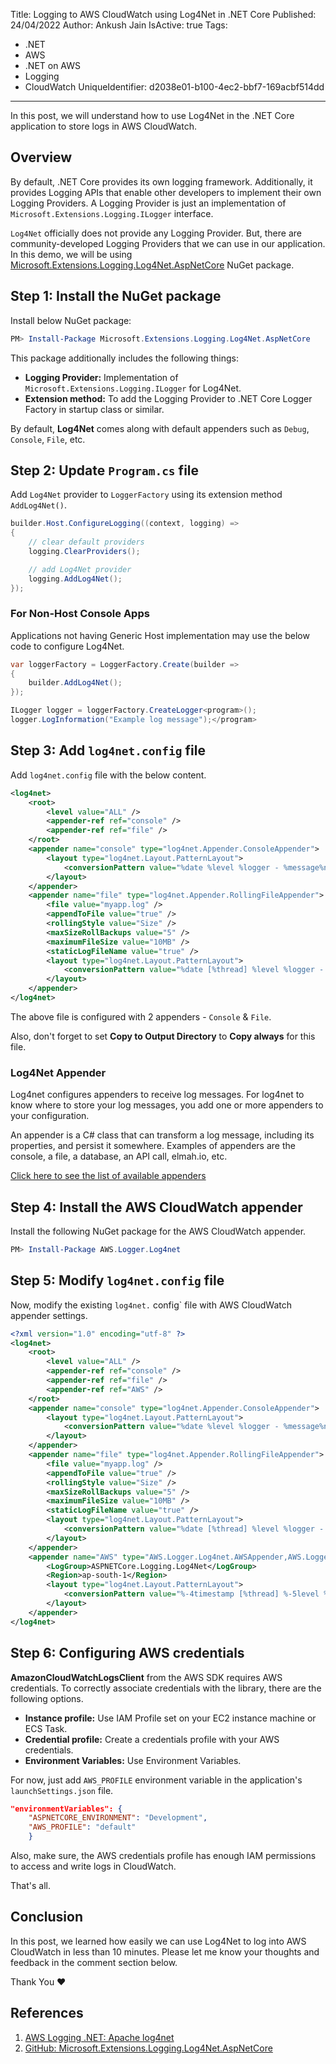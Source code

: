 Title: Logging to AWS CloudWatch using Log4Net in .NET Core
Published: 24/04/2022
Author: Ankush Jain
IsActive: true
Tags:
  - .NET
  - AWS
  - .NET on AWS
  - Logging
  - CloudWatch
UniqueIdentifier: d2038e01-b100-4ec2-bbf7-169acbf514dd
---
In this post, we will understand how to use Log4Net in the .NET Core application to store logs in AWS CloudWatch.

## Overview
By default, .NET Core provides its own logging framework. Additionally, it provides Logging APIs that enable other developers to implement their own Logging Providers. A Logging Provider is just an implementation of `Microsoft.Extensions.Logging.ILogger` interface. 

`Log4Net` officially does not provide any Logging Provider. But, there are community-developed Logging Providers that we can use in our application. In this demo, we will be using [Microsoft.Extensions.Logging.Log4Net.AspNetCore](https://www.nuget.org/packages/Microsoft.Extensions.Logging.Log4Net.AspNetCore/) NuGet package.

## Step 1: Install the NuGet package
Install below NuGet package:
```powershell
PM> Install-Package Microsoft.Extensions.Logging.Log4Net.AspNetCore
```

This package additionally includes the following things:
*   **Logging Provider:** Implementation of `Microsoft.Extensions.Logging.ILogger` for Log4Net.
*   **Extension method:** To add the Logging Provider to .NET Core Logger Factory in startup class or similar.

By default, **Log4Net** comes along with default appenders such as `Debug`, `Console`, `File`, etc.

## Step 2: Update `Program.cs` file
Add `Log4Net` provider to `LoggerFactory` using its extension method `AddLog4Net()`.
```cs
builder.Host.ConfigureLogging((context, logging) =>
{
    // clear default providers
    logging.ClearProviders();

    // add Log4Net provider
    logging.AddLog4Net(); 
});
```

### For Non-Host Console Apps
Applications not having Generic Host implementation may use the below code to configure Log4Net.
```cs
var loggerFactory = LoggerFactory.Create(builder =>
{
    builder.AddLog4Net();
});

ILogger logger = loggerFactory.CreateLogger<program>();
logger.LogInformation("Example log message");</program>
```

## Step 3: Add `log4net.config` file
Add `log4net.config` file with the below content.
```xml
<log4net>
    <root>
        <level value="ALL" />
        <appender-ref ref="console" />
        <appender-ref ref="file" />
    </root>
    <appender name="console" type="log4net.Appender.ConsoleAppender">
        <layout type="log4net.Layout.PatternLayout">
            <conversionPattern value="%date %level %logger - %message%newline" />
        </layout>
    </appender>
    <appender name="file" type="log4net.Appender.RollingFileAppender">
        <file value="myapp.log" />
        <appendToFile value="true" />
        <rollingStyle value="Size" />
        <maxSizeRollBackups value="5" />
        <maximumFileSize value="10MB" />
        <staticLogFileName value="true" />
        <layout type="log4net.Layout.PatternLayout">
            <conversionPattern value="%date [%thread] %level %logger - %message%newline" />
        </layout>
    </appender>
</log4net>
```
The above file is configured with 2 appenders - `Console` & `File`.

Also, don't forget to set **Copy to Output Directory** to **Copy always** for this file.

### Log4Net Appender
Log4net configures appenders to receive log messages. For log4net to know where to store your log messages, you add one or more appenders to your configuration. 

An appender is a C# class that can transform a log message, including its properties, and persist it somewhere. Examples of appenders are the console, a file, a database, an API call, elmah.io, etc.

[Click here to see the list of available appenders](https://logging.apache.org/log4net/release/framework-support.html#appenders)

## Step 4: Install the AWS CloudWatch appender
Install the following NuGet package for the AWS CloudWatch appender.
```powershell
PM> Install-Package AWS.Logger.Log4net
```

## Step 5: Modify `log4net.config` file
Now, modify the existing `log4net.` config` file with AWS CloudWatch appender settings.
```xml
<?xml version="1.0" encoding="utf-8" ?>
<log4net>
    <root>
        <level value="ALL" />
        <appender-ref ref="console" />
        <appender-ref ref="file" />
        <appender-ref ref="AWS" />
    </root>
    <appender name="console" type="log4net.Appender.ConsoleAppender">
        <layout type="log4net.Layout.PatternLayout">
            <conversionPattern value="%date %level %logger - %message%newline" />
        </layout>
    </appender>
    <appender name="file" type="log4net.Appender.RollingFileAppender">
        <file value="myapp.log" />
        <appendToFile value="true" />
        <rollingStyle value="Size" />
        <maxSizeRollBackups value="5" />
        <maximumFileSize value="10MB" />
        <staticLogFileName value="true" />
        <layout type="log4net.Layout.PatternLayout">
            <conversionPattern value="%date [%thread] %level %logger - %message%newline" />
        </layout>
    </appender>
    <appender name="AWS" type="AWS.Logger.Log4net.AWSAppender,AWS.Logger.Log4net">
        <LogGroup>ASPNETCore.Logging.Log4Net</LogGroup>
        <Region>ap-south-1</Region>
        <layout type="log4net.Layout.PatternLayout">
            <conversionPattern value="%-4timestamp [%thread] %-5level %logger %ndc - %message%newline" />
        </layout>
    </appender>
</log4net>
```

## Step 6: Configuring AWS credentials
**AmazonCloudWatchLogsClient** from the AWS SDK requires AWS credentials. To correctly associate credentials with the library, there are the following options.
* **Instance profile:** Use IAM Profile set on your EC2 instance machine or ECS Task.
* **Credential profile:** Create a credentials profile with your AWS credentials.
* **Environment Variables:** Use Environment Variables.

For now, just add `AWS_PROFILE` environment variable in the application's `launchSettings.json` file.
```json
"environmentVariables": {
    "ASPNETCORE_ENVIRONMENT": "Development",
    "AWS_PROFILE": "default"
    }
```

Also, make sure, the AWS credentials profile has enough IAM permissions to access and write logs in CloudWatch.

That's all.

## Conclusion
In this post, we learned how easily we can use Log4Net to log into AWS CloudWatch in less than 10 minutes. Please let me know your thoughts and feedback in the comment section below.

Thank You ❤️

## References
1.  [AWS Logging .NET: Apache log4net](https://github.com/aws/aws-logging-dotnet#apache-log4net)
2.  [GitHub: Microsoft.Extensions.Logging.Log4Net.AspNetCore](https://github.com/huorswords/Microsoft.Extensions.Logging.Log4Net.AspNetCore)


                
